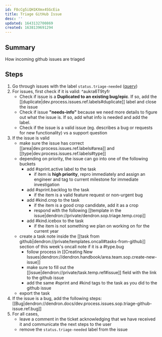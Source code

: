 ```yaml
---
id: F8cCg5iQH1KXmx4SGcEia
title: Triage GitHub Issue
desc: ''
updated: 1643132700869
created: 1638139691294
---
```



## Summary

How incoming github issues are triaged

## Steps

1. Go through issues with the label `status.triage-needed` ([query](https://github.com/dendronhq/dendron/labels/status.triage-needed)) 
1. For issues, first check if it is valid: ^aukra6T9tyfr
    - Check if issue is a  **Duplicated to an existing bug/epic**. If so, add the [[duplicate|dev.process.issues.ref.labels#duplicate]] label and close the issue
    - Check if issue **"needs-info"** because we need more details to figure out what the issue is. If so, add what info is needed and add the label.
    - Check if the issue is a valid issue (eg. describes a bug or requests for new functionality) vs a support question
1. If the issue is valid
    - make sure the issue has correct [[area|dev.process.issues.ref.labels#area]] and [[type|dev.process.issues.ref.labels#type]]
    - depending on priority, the issue can go into one of the following buckets
        - add #sprint.active label to the task
            - if item is **high priority**, repro immediately and assign an engineer and tag to current milestone for immediate investigation
        - add #sprint.backlog to the task
            - if the item is a valid feature request or non-urgent bug
        - add #kind.crop to the task
            - if the item is a good crop candidate, add it as a crop 
            - respond with the following [[template in the issue|dendron://private/dendron.sop.triage.temp.crop]]
        - add #kind.icebox to the task
            - if the item is not something we plan on working on for the current year
    - create a task note inside the [[task from github|dendron://private/templates.oncall#tasks-from-github]] section of this week's oncall note if it is a #type.bug
        - follow process in [[Creating New Issues|dendron://dendron.handbook/area.team.sop.create-new-issue]]
        - make sure to fill out the [[issue|dendron://private/task.temp.ref#issue]] field with the link to the github issue
        - add the same #sprint and #kind tags to the task as you did to the github issue
    - export the task
1. If the issue is a bug, add the following steps: [[Bug|dendron://dendron.docs/dev.process.issues.sop.triage-github-issue.ref.bug]]
1. For all cases, 
    - leave a comment in the ticket acknowledging that we have received it and communicate the next steps to the user 
    - remove the `status.triage-needed` label from the issue

